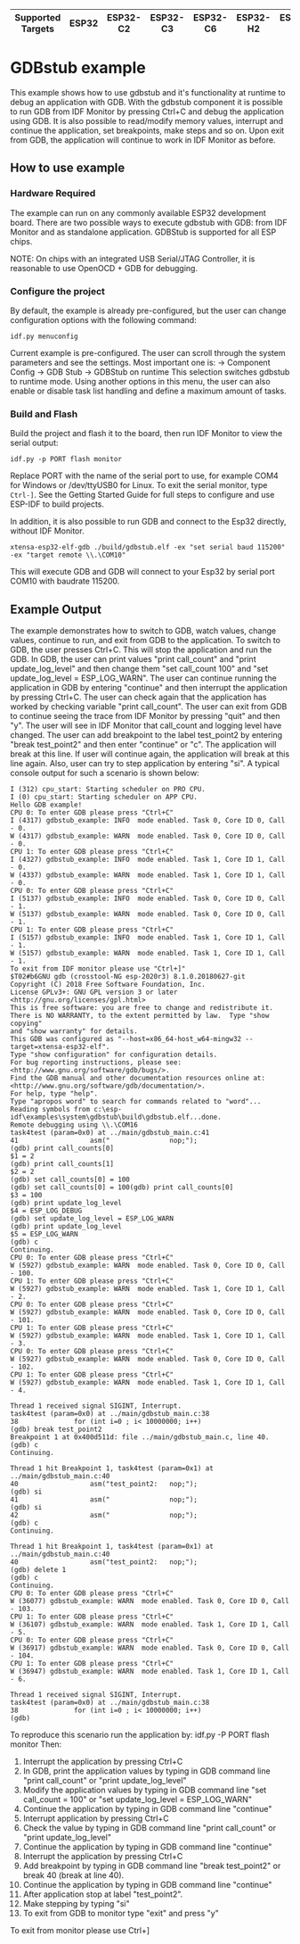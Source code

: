 | Supported Targets | ESP32 | ESP32-C2 | ESP32-C3 | ESP32-C6 | ESP32-H2 | ESP32-S2 | ESP32-S3 |
| ----------------- | ----- | -------- | -------- | -------- | -------- | -------- | -------- |

# GDBstub example

This example shows how to use gdbstub and it's functionality at runtime to debug an application with GDB.
With the gdbstub component it is possible to run GDB from IDF Monitor by pressing Ctrl+C and debug
the application using GDB. It is also possible to read/modify memory values, interrupt and continue
the application, set breakpoints, make steps and so on.
Upon exit from GDB, the application will continue to work in IDF Monitor as before.

## How to use example
### Hardware Required

The example can run on any commonly available ESP32 development board.
There are two possible ways to execute gdbstub with GDB: from IDF Monitor and as standalone application.
GDBStub is supported for all ESP chips.

NOTE: On chips with an integrated USB Serial/JTAG Controller, it is reasonable to use OpenOCD + GDB for debugging.

### Configure the project

By default, the example is already pre-configured, but the user can change configuration options with the following command:
```
idf.py menuconfig
```
Current example is pre-configured. The user can scroll through the system parameters and see the settings.
Most important one is:
-> Component Config -> GDB Stub -> GDBStub on runtime
This selection switches gdbstub to runtime mode.
Using another options in this menu, the user can also enable or disable task list handling and define a maximum amount of tasks.

### Build and Flash

Build the project and flash it to the board, then run IDF Monitor to view the serial output:

```
idf.py -p PORT flash monitor
```
Replace PORT with the name of the serial port to use, for example COM4 for Windows or /dev/ttyUSB0 for Linux.
To exit the serial monitor, type ``Ctrl-]``.
See the Getting Started Guide for full steps to configure and use ESP-IDF to build projects.

In addition, it is also possible to run GDB and connect to the Esp32 directly, without IDF Monitor.
```
xtensa-esp32-elf-gdb ./build/gdbstub.elf -ex "set serial baud 115200" -ex "target remote \\.\COM10"
```
This will execute GDB and GDB will connect to your Esp32 by serial port COM10 with baudrate 115200.

## Example Output

The example demonstrates how to switch to GDB, watch values, change values, continue to run, and exit from GDB to the application.
To switch to GDB, the user presses Ctrl+C. This will stop the application and run the GDB.
In GDB, the user can print values "print call_count" and "print update_log_level" and then
change them  "set call_count 100" and "set update_log_level = ESP_LOG_WARN".
The user can continue running the application in GDB by entering "continue" and then interrupt the application by pressing Ctrl+C.
The user can check again that the application has worked by checking variable "print call_count".
The user can exit from GDB to continue seeing the trace from IDF Monitor by pressing "quit" and then "y".
The user will see in IDF Monitor that call_count and logging level have changed.
The user can add breakpoint to the label test_point2 by entering "break test_point2" and then enter "continue" or "c". The application will break at this line.
If user will continue again, the application will break at this line again.
Also, user can try to step application by entering "si".
A typical console output for such a scenario is shown below:
```
I (312) cpu_start: Starting scheduler on PRO CPU.
I (0) cpu_start: Starting scheduler on APP CPU.
Hello GDB example!
CPU 0: To enter GDB please press "Ctrl+C"
I (4317) gdbstub_example: INFO  mode enabled. Task 0, Core ID 0, Call - 0.
W (4317) gdbstub_example: WARN  mode enabled. Task 0, Core ID 0, Call - 0.
CPU 1: To enter GDB please press "Ctrl+C"
I (4327) gdbstub_example: INFO  mode enabled. Task 1, Core ID 1, Call - 0.
W (4337) gdbstub_example: WARN  mode enabled. Task 1, Core ID 1, Call - 0.
CPU 0: To enter GDB please press "Ctrl+C"
I (5137) gdbstub_example: INFO  mode enabled. Task 0, Core ID 0, Call - 1.
W (5137) gdbstub_example: WARN  mode enabled. Task 0, Core ID 0, Call - 1.
CPU 1: To enter GDB please press "Ctrl+C"
I (5157) gdbstub_example: INFO  mode enabled. Task 1, Core ID 1, Call - 1.
W (5157) gdbstub_example: WARN  mode enabled. Task 1, Core ID 1, Call - 1.
To exit from IDF monitor please use "Ctrl+]"
$T02#b6GNU gdb (crosstool-NG esp-2020r3) 8.1.0.20180627-git
Copyright (C) 2018 Free Software Foundation, Inc.
License GPLv3+: GNU GPL version 3 or later <http://gnu.org/licenses/gpl.html>
This is free software: you are free to change and redistribute it.
There is NO WARRANTY, to the extent permitted by law.  Type "show copying"
and "show warranty" for details.
This GDB was configured as "--host=x86_64-host_w64-mingw32 --target=xtensa-esp32-elf".
Type "show configuration" for configuration details.
For bug reporting instructions, please see:
<http://www.gnu.org/software/gdb/bugs/>.
Find the GDB manual and other documentation resources online at:
<http://www.gnu.org/software/gdb/documentation/>.
For help, type "help".
Type "apropos word" to search for commands related to "word"...
Reading symbols from c:\esp-idf\examples\system\gdbstub\build\gdbstub.elf...done.
Remote debugging using \\.\COM16
task4test (param=0x0) at ../main/gdbstub_main.c:41
41                  asm("               nop;");
(gdb) print call_counts[0]
$1 = 2
(gdb) print call_counts[1]
$2 = 2
(gdb) set call_counts[0] = 100
(gdb) set call_counts[0] = 100(gdb) print call_counts[0]
$3 = 100
(gdb) print update_log_level
$4 = ESP_LOG_DEBUG
(gdb) set update_log_level = ESP_LOG_WARN
(gdb) print update_log_level
$5 = ESP_LOG_WARN
(gdb) c
Continuing.
CPU 0: To enter GDB please press "Ctrl+C"
W (5927) gdbstub_example: WARN  mode enabled. Task 0, Core ID 0, Call - 100.
CPU 1: To enter GDB please press "Ctrl+C"
W (5927) gdbstub_example: WARN  mode enabled. Task 1, Core ID 1, Call - 2.
CPU 0: To enter GDB please press "Ctrl+C"
W (5927) gdbstub_example: WARN  mode enabled. Task 0, Core ID 0, Call - 101.
CPU 1: To enter GDB please press "Ctrl+C"
W (5927) gdbstub_example: WARN  mode enabled. Task 1, Core ID 1, Call - 3.
CPU 0: To enter GDB please press "Ctrl+C"
W (5927) gdbstub_example: WARN  mode enabled. Task 0, Core ID 0, Call - 102.
CPU 1: To enter GDB please press "Ctrl+C"
W (5927) gdbstub_example: WARN  mode enabled. Task 1, Core ID 1, Call - 4.

Thread 1 received signal SIGINT, Interrupt.
task4test (param=0x0) at ../main/gdbstub_main.c:38
38              for (int i=0 ; i< 10000000; i++)
(gdb) break test_point2
Breakpoint 1 at 0x400d511d: file ../main/gdbstub_main.c, line 40.
(gdb) c
Continuing.

Thread 1 hit Breakpoint 1, task4test (param=0x1) at ../main/gdbstub_main.c:40
40                  asm("test_point2:   nop;");
(gdb) si
41                  asm("               nop;");
(gdb) si
42                  asm("               nop;");
(gdb) c
Continuing.

Thread 1 hit Breakpoint 1, task4test (param=0x1) at ../main/gdbstub_main.c:40
40                  asm("test_point2:   nop;");
(gdb) delete 1
(gdb) c
Continuing.
CPU 0: To enter GDB please press "Ctrl+C"
W (36077) gdbstub_example: WARN  mode enabled. Task 0, Core ID 0, Call - 103.
CPU 1: To enter GDB please press "Ctrl+C"
W (36107) gdbstub_example: WARN  mode enabled. Task 1, Core ID 1, Call - 5.
CPU 0: To enter GDB please press "Ctrl+C"
W (36917) gdbstub_example: WARN  mode enabled. Task 0, Core ID 0, Call - 104.
CPU 1: To enter GDB please press "Ctrl+C"
W (36947) gdbstub_example: WARN  mode enabled. Task 1, Core ID 1, Call - 6.

Thread 1 received signal SIGINT, Interrupt.
task4test (param=0x0) at ../main/gdbstub_main.c:38
38              for (int i=0 ; i< 10000000; i++)
(gdb)
```

To reproduce this scenario run the application by: idf.py -P PORT flash monitor
Then:
1. Interrupt the application by pressing Ctrl+C
2. In GDB, print the application values by typing in GDB command line "print call_count" or "print update_log_level"
3. Modify the application values by typing in GDB command line "set call_count = 100" or "set update_log_level = ESP_LOG_WARN"
4. Continue the application by typing in GDB command line "continue"
5. Interrupt application by pressing Ctrl+C
6. Check the value by typing in GDB command line "print call_count" or "print update_log_level"
7. Continue the application by typing in GDB command line "continue"
8. Interrupt the application by pressing Ctrl+C
9. Add breakpoint by typing in GDB command line "break test_point2" or break 40 (break at line 40).
10. Continue the application by typing in GDB command line "continue"
11. After application stop at label "test_point2".
12. Make stepping by typing "si"
13. To exit from GDB to monitor type "exit" and press "y"

To exit from monitor please use Ctrl+]

